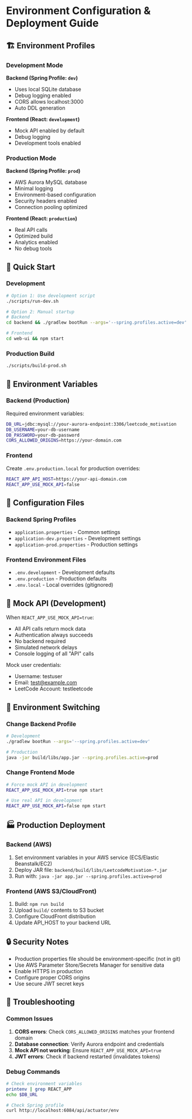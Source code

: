 # Environment Configuration & Deployment Guide

## 🏗️ Environment Profiles

### Development Mode

**Backend (Spring Profile: `dev`)**
- Uses local SQLite database
- Debug logging enabled
- CORS allows localhost:3000
- Auto DDL generation

**Frontend (React: `development`)**
- Mock API enabled by default
- Debug logging
- Development tools enabled

### Production Mode  

**Backend (Spring Profile: `prod`)**
- AWS Aurora MySQL database
- Minimal logging
- Environment-based configuration
- Security headers enabled
- Connection pooling optimized

**Frontend (React: `production`)**
- Real API calls
- Optimized build
- Analytics enabled
- No debug tools

## 🚀 Quick Start

### Development
```bash
# Option 1: Use development script
./scripts/run-dev.sh

# Option 2: Manual startup
# Backend
cd backend && ./gradlew bootRun --args='--spring.profiles.active=dev'

# Frontend  
cd web-ui && npm start
```

### Production Build
```bash
./scripts/build-prod.sh
```

## 🔧 Environment Variables

### Backend (Production)
Required environment variables:
```bash
DB_URL=jdbc:mysql://your-aurora-endpoint:3306/leetcode_motivation
DB_USERNAME=your-db-username  
DB_PASSWORD=your-db-password
CORS_ALLOWED_ORIGINS=https://your-domain.com
```

### Frontend
Create `.env.production.local` for production overrides:
```bash
REACT_APP_API_HOST=https://your-api-domain.com
REACT_APP_USE_MOCK_API=false
```

## 📁 Configuration Files

### Backend Spring Profiles
- `application.properties` - Common settings
- `application-dev.properties` - Development settings  
- `application-prod.properties` - Production settings

### Frontend Environment Files
- `.env.development` - Development defaults
- `.env.production` - Production defaults
- `.env.local` - Local overrides (gitignored)

## 🧪 Mock API (Development)

When `REACT_APP_USE_MOCK_API=true`:
- All API calls return mock data
- Authentication always succeeds
- No backend required
- Simulated network delays
- Console logging of all "API" calls

Mock user credentials:
- Username: testuser
- Email: test@example.com  
- LeetCode Account: testleetcode

## 🔄 Environment Switching

### Change Backend Profile
```bash
# Development
./gradlew bootRun --args='--spring.profiles.active=dev'

# Production  
java -jar build/libs/app.jar --spring.profiles.active=prod
```

### Change Frontend Mode
```bash
# Force mock API in development
REACT_APP_USE_MOCK_API=true npm start

# Use real API in development
REACT_APP_USE_MOCK_API=false npm start
```

## 🏭 Production Deployment

### Backend (AWS)
1. Set environment variables in your AWS service (ECS/Elastic Beanstalk/EC2)
2. Deploy JAR file: `backend/build/libs/LeetcodeMotivation-*.jar`
3. Run with: `java -jar app.jar --spring.profiles.active=prod`

### Frontend (AWS S3/CloudFront)
1. Build: `npm run build`  
2. Upload `build/` contents to S3 bucket
3. Configure CloudFront distribution
4. Update API_HOST to your backend URL

## 🔒 Security Notes

- Production properties file should be environment-specific (not in git)
- Use AWS Parameter Store/Secrets Manager for sensitive data
- Enable HTTPS in production
- Configure proper CORS origins
- Use secure JWT secret keys

## 🐛 Troubleshooting

### Common Issues
1. **CORS errors**: Check `CORS_ALLOWED_ORIGINS` matches your frontend domain
2. **Database connection**: Verify Aurora endpoint and credentials  
3. **Mock API not working**: Ensure `REACT_APP_USE_MOCK_API=true`
4. **JWT errors**: Check if backend restarted (invalidates tokens)

### Debug Commands
```bash
# Check environment variables
printenv | grep REACT_APP
echo $DB_URL

# Check Spring profile
curl http://localhost:6084/api/actuator/env
```